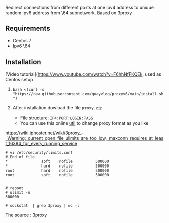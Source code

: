 Redirect connections from different ports at one ipv4 address to unique random ipv6 address from \64 subnetwork. Based on 3proxy

## Requirements
- Centos 7
- Ipv6 \64

## Installation
[Video tutorial](https://www.youtube.com/watch?v=F6hhNfFKQEk, used as Centos setup

1. `bash <(curl -s "https://raw.githubusercontent.com/quayvlog/proxyv6/main/install.sh")`

1. After installation dowload the file `proxy.zip`
   * File structure: `IP4:PORT:LOGIN:PASS`
   * You can use this online [util](https://www.youtube.com/watch?v=F6hhNfFKQEk
) to change proxy format as you like


https://wiki.iphoster.net/wiki/3proxy_-_Warning:_current_open_file_ulimits_are_too_low,_maxconn_requires_at_least_16384_for_every_running_service


```
# vi /etc/security/limits.conf
# End of file
*               soft    nofile          500000
*               hard    nofile          500000
root            hard    nofile          500000
root            soft    nofile          500000


# reboot
# ulimit -n
500000

# sockstat  | grep 3proxy | wc -l
```


The source : 3proxy
